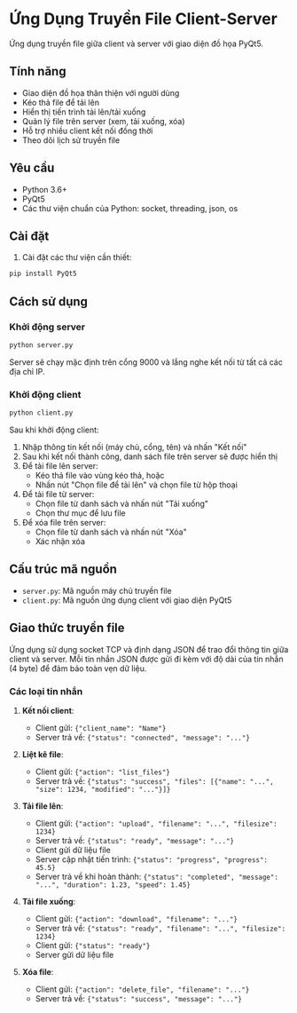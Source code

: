# Ứng Dụng Truyền File Client-Server

Ứng dụng truyền file giữa client và server với giao diện đồ họa PyQt5.

## Tính năng

- Giao diện đồ họa thân thiện với người dùng
- Kéo thả file để tải lên
- Hiển thị tiến trình tải lên/tải xuống
- Quản lý file trên server (xem, tải xuống, xóa)
- Hỗ trợ nhiều client kết nối đồng thời
- Theo dõi lịch sử truyền file

## Yêu cầu

- Python 3.6+
- PyQt5
- Các thư viện chuẩn của Python: socket, threading, json, os

## Cài đặt

1. Cài đặt các thư viện cần thiết:

```bash
pip install PyQt5
```

## Cách sử dụng

### Khởi động server

```bash
python server.py
```

Server sẽ chạy mặc định trên cổng 9000 và lắng nghe kết nối từ tất cả các địa chỉ IP.

### Khởi động client

```bash
python client.py
```

Sau khi khởi động client:

1. Nhập thông tin kết nối (máy chủ, cổng, tên) và nhấn "Kết nối"
2. Sau khi kết nối thành công, danh sách file trên server sẽ được hiển thị
3. Để tải file lên server:
   - Kéo thả file vào vùng kéo thả, hoặc
   - Nhấn nút "Chọn file để tải lên" và chọn file từ hộp thoại
4. Để tải file từ server:
   - Chọn file từ danh sách và nhấn nút "Tải xuống"
   - Chọn thư mục để lưu file
5. Để xóa file trên server:
   - Chọn file từ danh sách và nhấn nút "Xóa"
   - Xác nhận xóa

## Cấu trúc mã nguồn

- `server.py`: Mã nguồn máy chủ truyền file
- `client.py`: Mã nguồn ứng dụng client với giao diện PyQt5

## Giao thức truyền file

Ứng dụng sử dụng socket TCP và định dạng JSON để trao đổi thông tin giữa client và server. Mỗi tin nhắn JSON được gửi đi kèm với độ dài của tin nhắn (4 byte) để đảm bảo toàn vẹn dữ liệu.

### Các loại tin nhắn

1. **Kết nối client**:
   - Client gửi: `{"client_name": "Name"}`
   - Server trả về: `{"status": "connected", "message": "..."}`

2. **Liệt kê file**:
   - Client gửi: `{"action": "list_files"}`
   - Server trả về: `{"status": "success", "files": [{"name": "...", "size": 1234, "modified": "..."}]}`

3. **Tải file lên**:
   - Client gửi: `{"action": "upload", "filename": "...", "filesize": 1234}`
   - Server trả về: `{"status": "ready", "message": "..."}`
   - Client gửi dữ liệu file
   - Server cập nhật tiến trình: `{"status": "progress", "progress": 45.5}`
   - Server trả về khi hoàn thành: `{"status": "completed", "message": "...", "duration": 1.23, "speed": 1.45}`

4. **Tải file xuống**:
   - Client gửi: `{"action": "download", "filename": "..."}`
   - Server trả về: `{"status": "ready", "filename": "...", "filesize": 1234}`
   - Client gửi: `{"status": "ready"}`
   - Server gửi dữ liệu file

5. **Xóa file**:
   - Client gửi: `{"action": "delete_file", "filename": "..."}`
   - Server trả về: `{"status": "success", "message": "..."}` 